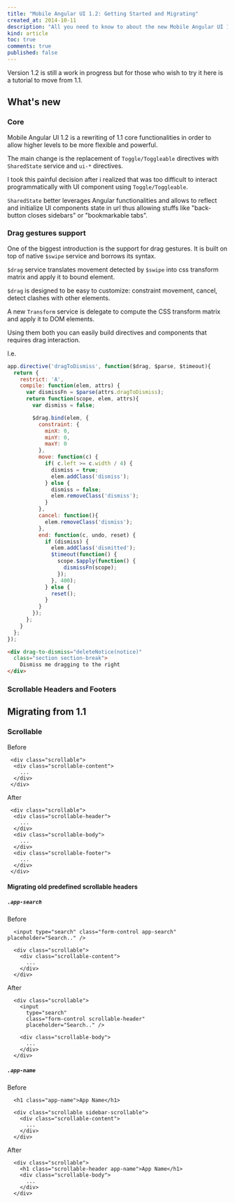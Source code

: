```yaml
---
title: "Mobile Angular UI 1.2: Getting Started and Migrating"
created_at: 2014-10-11
description: "All you need to know to about the new Mobile Angular UI 1.2"
kind: article
toc: true
comments: true
published: false
---
```


Version 1.2 is still a work in progress but for those who wish to try it here is a tutorial to move from 1.1.

## What's new

### Core

Mobile Angular UI 1.2 is a rewriting of 1.1 core functionalities in order to allow higher levels to be more flexible and powerful.

The main change is the replacement of `Toggle/Toggleable` directives with `SharedState` service and `ui-*` directives.

I took this painful decision after i realized that was too difficult to interact programmatically with UI component using `Toggle/Toggleable`.

`SharedState` better leverages Angular functionalities and allows to reflect and initialize UI components state in url thus allowing stuffs like "back-button closes sidebars" or "bookmarkable tabs".

### Drag gestures support

One of the biggest introduction is the support for drag gestures. It is built on top of native `$swipe` service and borrows its syntax.

`$drag` service translates movement detected by `$swipe` into css transform matrix and apply it to bound element. 

`$drag` is designed to be easy to customize: constraint movement, cancel, detect clashes with other elements.

A new `Transform` service is delegate to compute the CSS transform matrix and apply it to DOM elements.

Using them both you can easily build directives and components that requires drag interaction.

I.e.

``` js
app.directive('dragToDismiss', function($drag, $parse, $timeout){
  return {
    restrict: 'A',
    compile: function(elem, attrs) {
      var dismissFn = $parse(attrs.dragToDismiss);
      return function(scope, elem, attrs){
        var dismiss = false;

        $drag.bind(elem, {
          constraint: {
            minX: 0, 
            minY: 0, 
            maxY: 0 
          },
          move: function(c) {
            if( c.left >= c.width / 4) {
              dismiss = true;
              elem.addClass('dismiss');
            } else {
              dismiss = false;
              elem.removeClass('dismiss');
            }
          },
          cancel: function(){
            elem.removeClass('dismiss');
          },
          end: function(c, undo, reset) {
            if (dismiss) {
              elem.addClass('dismitted');
              $timeout(function() { 
                scope.$apply(function() {
                  dismissFn(scope);  
                });
              }, 400);
            } else {
              reset();
            }
          }
        });
      };
    }
  };
});
``` 

``` html
<div drag-to-dismiss="deleteNotice(notice)"
  class="section section-break">
    Dismiss me dragging to the right
</div>
```

### Scrollable Headers and Footers

## Migrating from 1.1

### Scrollable

Before

```
 <div class="scrollable">
  <div class="scrollable-content">
	...
  </div>
 </div>
```

After

```
 <div class="scrollable">
  <div class="scrollable-header">
	...
  </div>
  <div class="scrollable-body">
	...
  </div>
  <div class="scrollable-footer">
	...
  </div>
 </div>

```

#### Migrating old predefined scrollable headers

##### `.app-search`

Before

```
  <input type="search" class="form-control app-search" placeholder="Search.." />

  <div class="scrollable">
    <div class="scrollable-content">
      ...
    </div>
  </div>
```

After

```
  <div class="scrollable">
    <input
      type="search"
      class="form-control scrollable-header"
      placeholder="Search.." />

    <div class="scrollable-body">
      ...
    </div>
  </div>
```

##### `.app-name`

Before

```
  <h1 class="app-name">App Name</h1>

  <div class="scrollable sidebar-scrollable">
    <div class="scrollable-content">
      ...
    </div>
  </div>
```

After

```
  <div class="scrollable">
    <h1 class="scrollable-header app-name">App Name</h1>  
    <div class="scrollable-body">
      ...
    </div>
  </div>
```